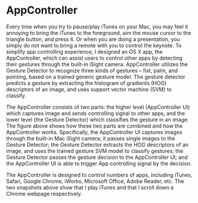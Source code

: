 # AppController

Every time when you try to pause/play iTunes on your Mac, you may feel it annoying to bring the iTunes to the foreground, aim the mouse cursor to the triangle button, and press it. Or when you are doing a presentation, you simply do not want to bring a remote with you to control the keynote. To simplify app controlling experience, I designed an OS X app, the AppController, which can assist users to control other apps by detecting their gestures through the built-in iSight camera. AppController utilizes the Gesture Detector to recognize three kinds of gestures – fist, palm, and pointing, based on a trained generic gesture model. The gesture detector predicts a gesture by extracting the histogram of gradients (HOG) descriptors of an image, and uses support vector machine (SVM) to classify.

The AppController consists of two parts: the higher level (AppController UI) which captures image and sends controlling signal to other apps, and the lower level (the Gesture Detector) which classifies the gesture in an image. The figure above shows how these two parts are combined and how the AppController works. Specifically, the AppController UI captures images through the built-in Mac iSight camera; it passes single images to the Gesture Detector; the Gesture Detector extracts the HOG descriptors of an image, and uses the trained gesture SVM model to classify gestures; the Gesture Detector passes the gesture decision to the AppController UI; and the AppController UI is able to trigger App controlling signal by the decision.

The AppController is designed to control numbers of apps, including iTunes, Safari, Google Chrome, iWorks, Microsoft Office, Adobe Reader, etc. The two snapshots above show that I play iTunes and that I scroll down a Chrome webpage respectively.
